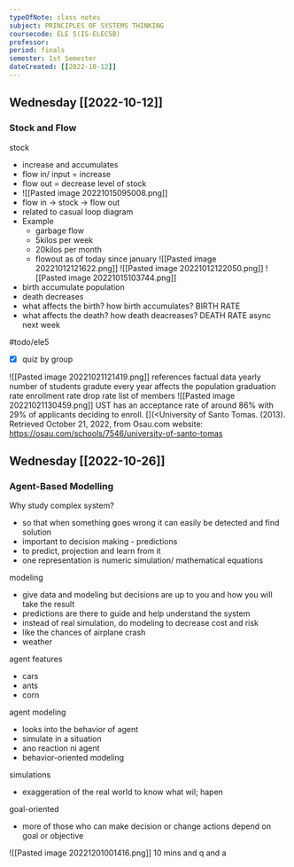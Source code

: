 ```yaml
---
typeOfNote: class notes
subject: PRINCIPLES OF SYSTEMS THINKING
coursecode: ELE 5(IS-ELEC5B)
professor:
period: finals
semester: 1st Semester
dateCreated: [[2022-10-12]]
---
```

## Wednesday [[2022-10-12]]
### Stock and Flow
stock 
- increase and accumulates
- flow in/ input = increase
- flow out = decrease level of stock
- ![[Pasted image 20221015095008.png]]
- flow in -> stock -> flow out
- related to casual loop diagram
- Example
    - garbage flow
    - 5kilos per week 
    - 20kilos per month
    - flowout as of today since january
![[Pasted image 20221012121622.png]]
![[Pasted image 20221012122050.png]]
![[Pasted image 20221015103744.png]]
- birth accumulate population 
- death decreases 
- what affects the birth? how birth accumulates? BIRTH RATE 
- what affects the death? how death deacreases? DEATH RATE 
async next week

#todo/ele5  
- [x] quiz by group

![[Pasted image 20221021121419.png]]
references
factual data
yearly
number of students gradute every year affects the population
graduation rate 
enrollment rate
drop rate
list of members
![[Pasted image 20221021130459.png]]
UST has an acceptance rate of around 86% with 29% of applicants deciding to enroll.
[](<University of Santo Tomas. (2013). Retrieved October 21, 2022, from Osau.com website: https://osau.com/schools/7546/university-of-santo-tomas

## Wednesday [[2022-10-26]]
### Agent-Based Modelling

Why study complex system?
- so that when something goes wrong it can easily be detected and find solution
- important to decision making - predictions
- to predict, projection and learn from it
- one representation is numeric simulation/ mathematical equations

modeling
- give data and modeling but decisions are up to you and how you will take the result
- predictions are there to guide and help understand the system
- instead of real simulation, do modeling to decrease cost and risk
- like the chances of airplane crash
- weather

agent features
- cars
- ants
- corn

agent modeling
- looks into the behavior of agent 
- simulate in a situation
- ano reaction ni agent
- behavior-oriented modeling

simulations
- exaggeration of the real world to know what wil; hapen 

goal-oriented
- more of those who can make decision or change actions depend on goal or objective


![[Pasted image 20221201001416.png]]
10 mins and q and a